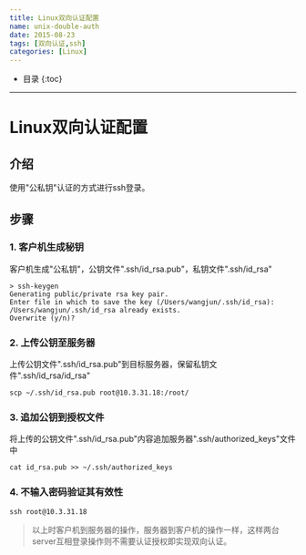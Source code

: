 ```yaml
---
title: Linux双向认证配置
name: unix-double-auth
date: 2015-08-23
tags: [双向认证,ssh]
categories: [Linux]
---
```


* 目录
{:toc}

---

# Linux双向认证配置

## 介绍

使用"公私钥"认证的方式进行ssh登录。

## 步骤

### 1. 客户机生成秘钥

客户机生成"公私钥"，公钥文件".ssh/id_rsa.pub"，私钥文件".ssh/id_rsa"

```shell
> ssh-keygen
Generating public/private rsa key pair.
Enter file in which to save the key (/Users/wangjun/.ssh/id_rsa):
/Users/wangjun/.ssh/id_rsa already exists.
Overwrite (y/n)?
```

### 2. 上传公钥至服务器

上传公钥文件".ssh/id_rsa.pub"到目标服务器，保留私钥文件".ssh/id_rsa/id_rsa"

```shell
scp ~/.ssh/id_rsa.pub root@10.3.31.18:/root/
```

### 3. 追加公钥到授权文件

将上传的公钥文件".ssh/id_rsa.pub"内容追加服务器".ssh/authorized_keys"文件中

```shell
cat id_rsa.pub >> ~/.ssh/authorized_keys
```

### 4. 不输入密码验证其有效性

```shell
ssh root@10.3.31.18
```

> 以上时客户机到服务器的操作，服务器到客户机的操作一样，这样两台server互相登录操作则不需要认证授权即实现双向认证。


